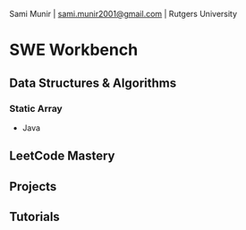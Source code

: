 Sami Munir | sami.munir2001@gmail.com | Rutgers University
# SWE Workbench
## Data Structures & Algorithms
### Static Array
* Java
## LeetCode Mastery
## Projects
## Tutorials